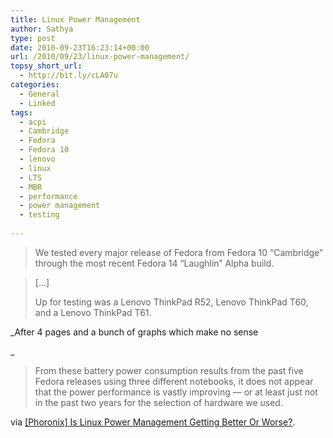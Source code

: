 ```yaml
---
title: Linux Power Management
author: Sathya
type: post
date: 2010-09-23T16:23:14+00:00
url: /2010/09/23/linux-power-management/
topsy_short_url:
  - http://bit.ly/cLA07u
categories:
  - General
  - Linked
tags:
  - acpi
  - Cambridge
  - Fedora
  - Fedora 10
  - lenovo
  - linux
  - LTS
  - MBR
  - performance
  - power management
  - testing
  
---
```

> We tested every major release of Fedora from Fedora 10 &#8220;Cambridge&#8221; through the most recent Fedora 14 &#8220;Laughlin&#8221; Alpha build.

> [&#8230;]
> 
> Up for testing was a Lenovo ThinkPad R52, Lenovo ThinkPad T60, and a Lenovo ThinkPad T61.

_After 4 pages and a bunch of graphs which make no sense
  
_ 

> From these battery power consumption results from the past five Fedora releases using three different notebooks, it does not appear that the power performance is vastly improving &#8212; or at least just not in the past two years for the selection of hardware we used.

via [[Phoronix] Is Linux Power Management Getting Better Or Worse?][1].

 [1]: http://www.phoronix.com/scan.php?page=article&item=fedora_battery_power&num=1